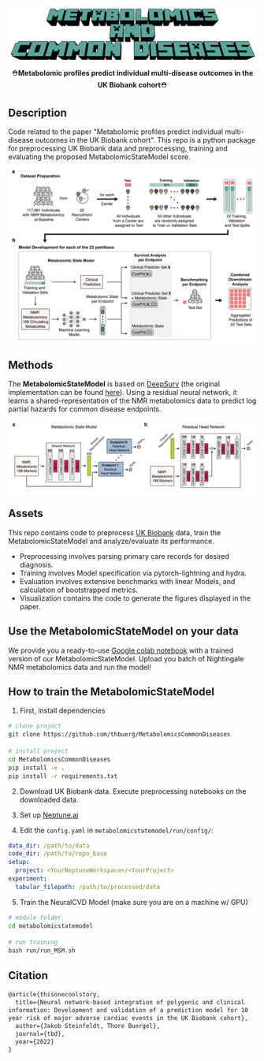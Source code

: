 <div align="center">    

![Logo](./src/msm_logo.png?raw=true "Logo")


⛑**Metabolomic profiles predict individual multi-disease outcomes in the UK Biobank cohort**⛑

<!--
[![Paper](http://img.shields.io/badge/paper-arxiv.1001.2234-B31B1B.svg)](https://www.nature.com/articles/nature14539)
-->

</div>
 
## Description   
Code related to the paper "Metabolomic profiles predict individual multi-disease outcomes in the UK Biobank cohort". 
This repo is a python package for preprocessing UK Biobank data and preprocessing, training and evaluating the proposed MetabolomicStateModel score.

![Workflow](./src/fig1.png?raw=true "Workflow")

## Methods
The **MetabolomicStateModel** is based on [DeepSurv](https://arxiv.org/abs/1606.00931) (the original implementation can be found [here](https://github.com/jaredleekatzman/DeepSurv)). Using a residual neural network, it learns a shared-representation of the NMR metabolomics data to predict log partial hazards for common disease endpoints.

![Architecture](./src/fig2.png?raw=true "Architecture")

## Assets
This repo contains code to preprocess [UK Biobank](https://www.ukbiobank.ac.uk/) data, train the MetabolomicStateModel and analyze/evaluate its performance.

- Preprocessing involves parsing primary care records for desired diagnosis. 
- Training involves Model specification via pytorch-lightning and hydra.
- Evaluation involves extensive benchmarks with linear Models, and calculation of bootstrapped metrics.
- Visualization contains the code to generate the figures displayed in the paper. 

## Use the MetabolomicStateModel on your data
We provide you a ready-to-use [Google colab notebook](https://www.google.com) with a trained version of our MetabolomicStateModel. Upload you batch of Nightingale NMR metabolomics data and run the model!

## How to train the MetabolomicStateModel  
1. First, install dependencies   
```bash
# clone project   
git clone https://github.com/thbuerg/MetabolomicsCommonDiseases

# install project   
cd MetabolomicsCommonDiseases
pip install -e .   
pip install -r requirements.txt
 ```   

2. Download UK Biobank data. Execute preprocessing notebooks on the downloaded data.

3. Set up [Neptune.ai](https://www.neptune.ai)

4. Edit the `config.yaml` in `metabolomicstatemodel/run/config/`:
```yaml
data_dir: /path/to/data
code_dir: /path/to/repo_base
setup:
  project: <YourNeptuneWorkspace>/<YourProject>
experiment:
  tabular_filepath: /path/to/processed/data
```

5. Train the NeuralCVD Model (make sure you are on a machine w/ GPU)
 ```bash
# module folder
cd metabolomicstatemodel

# run training
bash run/run_MSM.sh
```

## Citation   
```
@article{thisonecoolstory,
  title={Neural network-based integration of polygenic and clinical information: Development and validation of a prediction model for 10 year risk of major adverse cardiac events in the UK Biobank cohort},
  author={Jakob Steinfeldt, Thore Buergel},
  journal={tbd},
  year={2022}
}
```  
